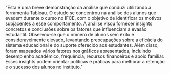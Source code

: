 

"Esta é uma breve demonstração da análise que conduzi utilizando a ferramenta Tableau. O estudo se concentrou na análise dos alunos que evadem durante o curso no IFCE, com o objetivo de identificar os motivos subjacentes a esse comportamento. A análise visou fornecer insights concretos e conclusões sobre os fatores que influenciam a evasão estudantil. Observou-se que o número de alunos sem êxito é consideravelmente elevado, levantando preocupações sobre a eficácia do sistema educacional e do suporte oferecido aos estudantes. Além disso, foram mapeados vários fatores nos gráficos apresentados, incluindo desemp
enho acadêmico, frequência, recursos financeiros e apoio familiar. Esses insights podem orientar políticas e práticas para melhorar a retenção e o sucesso dos alunos no instituto."
